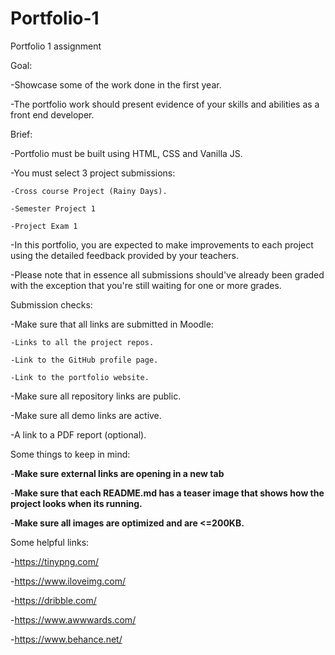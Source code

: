 # Portfolio-1
Portfolio 1 assignment


Goal:

  -Showcase some of the work done in the first year.
  
  -The portfolio work should present evidence of your skills and abilities as a front end developer.
  

Brief:

  -Portfolio must be built using HTML, CSS and Vanilla JS.
  
  -You must select 3 project submissions:
  
    -Cross course Project (Rainy Days).
    
    -Semester Project 1
    
    -Project Exam 1
    
  -In this portfolio, you are expected to make improvements to each project using the detailed feedback provided by your teachers.
  
  -Please note that in essence all submissions should've already been graded with the exception that you're still waiting for one or more grades.


Submission checks:

  -Make sure that all links are submitted in Moodle:
  
    -Links to all the project repos.
    
    -Link to the GitHub profile page.
    
    -Link to the portfolio website.
    
  -Make sure all repository links are public.
  
  -Make sure all demo links are active.
  
  -A link to a PDF report (optional).
  

Some things to keep in mind:

  -**Make sure external links are opening in a new tab**
  
  -**Make sure that each README.md has a teaser image that shows how the project looks when its running.**
  
  -**Make sure all images are optimized and are <=200KB.**
  

Some helpful links:

  -https://tinypng.com/
  
  -https://www.iloveimg.com/
  
  -https://dribble.com/
  
  -https://www.awwwards.com/
  
  -https://www.behance.net/
  

